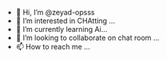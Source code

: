 - 👋 Hi, I’m @zeyad-opsss
- 👀 I’m interested in CHAtting ...
- 🌱 I’m currently learning Ai...
- 💞️ I’m looking to collaborate on chat room ...
- 📫 How to reach me ...

<!---
zeyad-opsss/zeyad-opsss is a ✨ special ✨ repository because its `README.md` (this file) appears on your GitHub profile.
You can click the Preview link to take a look at your changes.
--->
